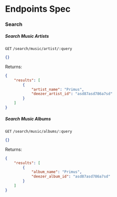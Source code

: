 # Endpoints Spec

### Search

##### Search Music Artists
`GET` `/search/music/artist/:query`
```json
{}
```
Returns:
```json
{
    "results": [
        {
            "artist_name": "Primus",
            "deezer_artist_id": "asd87asd786a7sd"
        }
    ]
}
```

##### Search Music Albums
`GET` `/search/music/albums/:query`
```json
{}
```
Returns:
```json
{
    "results": [
        {
            "album_name": "Primus",
            "deezer_album_id": "asd87asd786a7sd"
        }
    ]
}
```